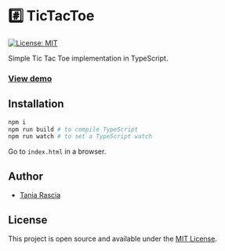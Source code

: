 # #️⃣ TicTacToe

[![License: MIT](https://img.shields.io/badge/License-MIT-blue.svg)](https://opensource.org/licenses/MIT)

Simple Tic Tac Toe implementation in TypeScript.

### [View demo](https://taniarascia.github.io/tictactoe)

## Installation

```bash
npm i
npm run build # to compile TypeScript
npm run watch # to set a TypeScript watch
```

Go to `index.html` in a browser.

## Author

- [Tania Rascia](https://www.taniarascia.com)

## License

This project is open source and available under the [MIT License](LICENSE).
